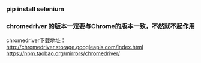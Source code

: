 ### pip install selenium

### chromedriver 的版本一定要与Chrome的版本一致，不然就不起作用
chromedriver下载地址：  
http://chromedriver.storage.googleapis.com/index.html   
https://npm.taobao.org/mirrors/chromedriver/  
